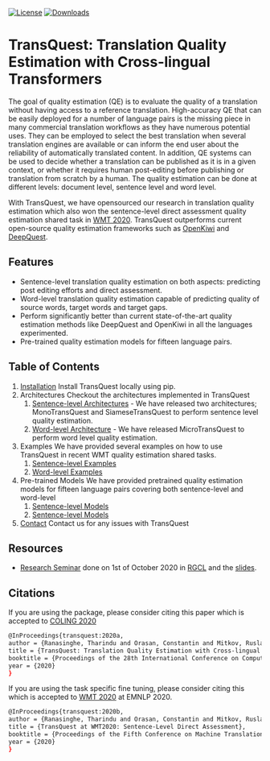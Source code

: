 [![License](https://img.shields.io/badge/License-Apache%202.0-blue.svg)](https://opensource.org/licenses/Apache-2.0) [![Downloads](https://pepy.tech/badge/transquest)](https://pepy.tech/project/transquest)
# TransQuest: Translation Quality Estimation with Cross-lingual Transformers
The goal of quality estimation (QE) is to evaluate the quality of a translation without having access to a reference translation. High-accuracy QE that can be easily deployed for a number of language pairs is the missing piece in many commercial translation workflows as they have numerous potential uses. They can be employed to select the best translation when several translation engines are available or can inform the end user about the reliability of automatically translated content. In addition, QE systems can be used to decide whether a translation can be published as it is in a given context, or whether it requires human post-editing before publishing or translation from scratch by a human. The quality estimation can be done at different levels: document level, sentence level and word level.

With TransQuest, we have opensourced our research in translation quality estimation which also won the sentence-level direct assessment quality estimation shared task in [WMT 2020](http://www.statmt.org/wmt20/quality-estimation-task.html). TransQuest outperforms current open-source quality estimation frameworks such as [OpenKiwi](https://github.com/Unbabel/OpenKiwi) and [DeepQuest](https://github.com/sheffieldnlp/deepQuest).

## Features
- Sentence-level translation quality estimation on both aspects: predicting post editing efforts and direct assessment.
- Word-level translation quality estimation capable of predicting quality of source words, target words and target gaps.
- Perform significantly better than current state-of-the-art quality estimation methods like DeepQuest and OpenKiwi in all the languages experimented. 
- Pre-trained quality estimation models for fifteen language pairs.  

## Table of Contents
1. [Installation](https://tharindudr.github.io/TransQuest/install/) 
Install TransQuest locally using pip. 
2. Architectures
Checkout the architectures implemented in TransQuest
    1. [Sentence-level Architectures](https://tharindudr.github.io/TransQuest/sentence_level_architectures/) - We have released two architectures; MonoTransQuest and SiameseTransQuest to perform sentence level quality estimation.
    2. [Word-level Architecture](https://tharindudr.github.io/TransQuest/word_level_architecture/) - We have released MicroTransQuest to perform word level quality estimation. 
3. Examples
We have provided several examples on how to use TransQuest in recent WMT quality estimation shared tasks.
    1. [Sentence-level Examples](https://tharindudr.github.io/TransQuest/sentence_level_examples/)
    2. [Word-level Examples](https://tharindudr.github.io/TransQuest/word_level_examples/)
4. Pre-trained Models
We have provided pretrained quality estimation models for fifteen language pairs covering both sentence-level and word-level
    1. [Sentence-level Models](https://tharindudr.github.io/TransQuest/sentence_level_pretrained/)
    2. [Sentence-level Models](https://tharindudr.github.io/TransQuest/sentence_level_pretrained/)
5. [Contact](https://tharindudr.github.io/TransQuest/contact/)
Contact us for any issues with TransQuest

## Resources
- [Research Seminar](https://youtu.be/xbsbHUVVF3s) done on 1st of October 2020 in [RGCL](http://rgcl.wlv.ac.uk/2020/09/24/research-seminar/) and the [slides](https://www.slideshare.net/TharinduRanasinghe1/transquest-238713809).


## Citations
If you are using the package, please consider citing this paper which is accepted to [COLING 2020](https://coling2020.org/)

```bash
@InProceedings{transquest:2020a,
author = {Ranasinghe, Tharindu and Orasan, Constantin and Mitkov, Ruslan},
title = {TransQuest: Translation Quality Estimation with Cross-lingual Transformers},
booktitle = {Proceedings of the 28th International Conference on Computational Linguistics},
year = {2020}
}
```

If you are using the task specific fine tuning, please consider citing this which is accepted to [WMT 2020](http://www.statmt.org/wmt20/) at EMNLP 2020.
 
```bash
@InProceedings{transquest:2020b,
author = {Ranasinghe, Tharindu and Orasan, Constantin and Mitkov, Ruslan},
title = {TransQuest at WMT2020: Sentence-Level Direct Assessment},
booktitle = {Proceedings of the Fifth Conference on Machine Translation},
year = {2020}
}
```


